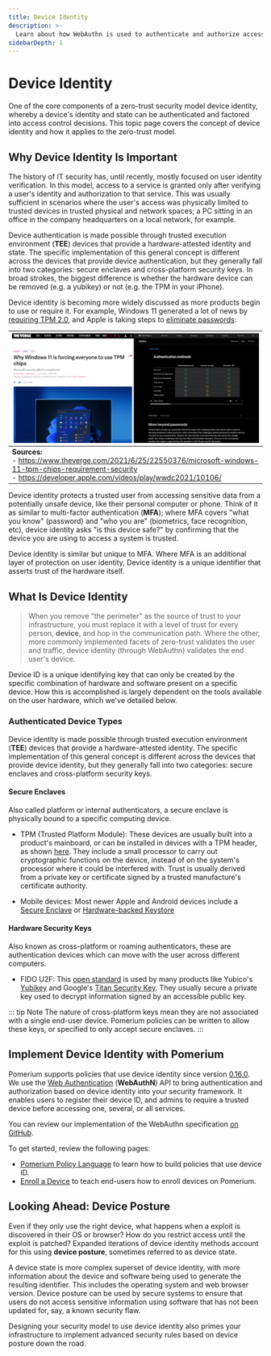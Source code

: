 ```yaml
---
title: Device Identity
description: >-
  Learn about how WebAuthn is used to authenticate and authorize access using Device ID and state.
sidebarDepth: 1
---
```


# Device Identity

One of the core components of a zero-trust security model device identity, whereby a device's identity and state can be authenticated and factored into access control decisions. This topic page covers the concept of device identity and how it applies to the zero-trust model.

## Why Device Identity Is Important

The history of IT security has, until recently, mostly focused on user identity verification. In this model, access to a service is granted only after verifying a user's identity and authorization to that service. This was usually sufficient in scenarios where the user's access was physically limited to trusted devices in trusted physical and network spaces; a PC sitting in an office in the company headquarters on a local network, for example.

Device authentication is made possible through trusted execution environment (**TEE**) devices that provide a hardware-attested identity and state. The specific implementation of this general concept is different across the devices that provide device authentication, but they generally fall into two categories: secure enclaves and cross-platform security keys. In broad strokes, the biggest difference is whether the hardware device can be removed (e.g. a yubikey) or not (e.g. the TPM in your iPhone). 

Device identity is becoming more widely discussed as more products begin to use or require it. For example, Windows 11 generated a lot of news by [requiring TPM 2.0][win11-reqs], and Apple is taking steps to [eliminate passwords][apple-passkeys]:

| ![Verge Article Header and Apple Video Page](./img/verge-apple.png) |
|:--|
| **Sources:**<br />- <https://www.theverge.com/2021/6/25/22550376/microsoft-windows-11-tpm-chips-requirement-security><br/>-  <https://developer.apple.com/videos/play/wwdc2021/10106/> |

Device identity protects a trusted user from accessing sensitive data from a potentially unsafe device, like their personal computer or phone. Think of it as similar to multi-factor authentication (**MFA**); where MFA covers "what you know" (password) and "who you are" (biometrics, face recognition, etc), device identity asks "is this device safe?" by confirming that the device you are using to access a system is trusted.

Device identity is similar but unique to MFA. Where MFA is an additional layer of protection on user identity, Device identity is a unique identifier that asserts trust of the hardware itself.

## What Is Device Identity

> When you remove "the perimeter" as the source of trust to your infrastructure, you must replace it with a level of trust for every person, **device**, and hop in the communication path. Where the other, more commonly implemented facets of zero-trust validates the user and traffic, device identity (through WebAuthn) validates the end user's device.

Device ID is a unique identifying key that can only be created by the specific combination of hardware and software present on a specific device. How this is accomplished is largely dependent on the tools available on the user hardware, which we've detailed below.

### Authenticated Device Types

Device identity is made possible through trusted execution environment (**TEE**) devices that provide a hardware-attested identity. The specific implementation of this general concept is different across the devices that provide device identity, but they generally fall into two categories: secure enclaves and cross-platform security keys.

#### Secure Enclaves

Also called platform or internal authenticators, a secure enclave is physically bound to a specific computing device.

- TPM (Trusted Platform Module): These devices are usually built into a product's mainboard, or can be installed in devices with a TPM header, as shown [here][toms-hardware-tpm]. They include a small processor to carry out cryptographic functions on the device, instead of on the system's processor where it could be interfered with. Trust is usually derived from a private key or certificate signed by a trusted manufacture's certificate authority.

- Mobile devices: Most newer Apple and Android devices include a [Secure Enclave][apple-enclave] or [Hardware-backed Keystore][android-keystore]

#### Hardware Security Keys

Also known as cross-platform or roaming authenticators, these are authentication devices which can move with the user across different computers.

- FIDO U2F: This [open standard][fido-spec] is used by many products like Yubico's [Yubikey][yubikey-products] and Google's [Titan Security Key](https://support.google.com/titansecuritykey/answer/9115487?hl=en). They usually secure a private key used to decrypt information signed by an accessible public key.

::: tip Note
The nature of cross-platform keys mean they are not associated with a single end-user device. Pomerium policies can be written to allow these keys, or specified to only accept secure enclaves.
:::

## Implement Device Identity with Pomerium

Pomerium supports policies that use device identity since version [0.16.0](/docs/upgrading.md#policy-for-device-identity). We use the [Web Authentication][webauthn-api] (**WebAuthN**) API to bring authentication and authorization based on device identity into your security framework. It enables users to register their device ID, and admins to require a trusted device before accessing one, several, or all services.

You can review our implementation of the WebAuthn specification [on GitHub](https://github.com/pomerium/webauthn).

To get started, review the following pages:

- [Pomerium Policy Language](/docs/topcics/ppl.md) to learn how to build policies that use device ID.
- [Enroll a Device](/guides/enroll-device.md) to teach end-users how to enroll devices on Pomerium.


## Looking Ahead: Device Posture

Even if they only use the right device, what happens when a exploit is discovered in their OS or browser? How do you restrict access until the exploit is patched? Expanded iterations of device identity methods account for this using **device posture**, sometimes referred to as device state.

A device state is more complex superset of device identity, with more information about the device and software being used to generate the resulting identifier. This includes the operating system and web browser version. Device posture can be used by secure systems to ensure that users do not access sensitive information using software that has not been updated for, say, a known security flaw.

Designing your security model to use device identity also primes your infrastructure to implement advanced security rules based on device posture down the road.

[android-keystore]: https://source.android.com/security/keystore
[apple-enclave]: https://support.apple.com/guide/security/secure-enclave-sec59b0b31ff/web
[apple-passkeys]: https://developer.apple.com/documentation/authenticationservices/public-private_key_authentication/supporting_passkeys
[fido-spec]: https://fidoalliance.org/specifications/
[toms-hardware-tpm]: https://www.tomshardware.com/reviews/tpm-trusted-platform-module-header,5766.html
[verge-tpm]: https://www.theverge.com/2021/6/25/22550376/microsoft-windows-11-tpm-chips-requirement-security
[webauthn-api]: https://www.w3.org/TR/webauthn-2/#registration-extension
[win11-reqs]: https://www.microsoft.com/en-us/windows/windows-11-specifications
[yubikey-products]: https://www.yubico.com/products/